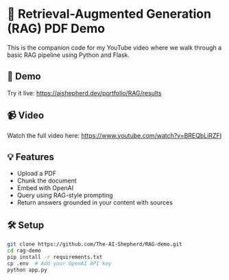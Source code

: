 # 🧠 Retrieval-Augmented Generation (RAG) PDF Demo

This is the companion code for my YouTube video where we walk through a basic RAG pipeline using Python and Flask.

## 🚀 Demo
Try it live: https://aishepherd.dev/portfolio/RAG/results

## 📹 Video
Watch the full video here: https://www.youtube.com/watch?v=BREQbLiRZFI

## 💡 Features
- Upload a PDF
- Chunk the document
- Embed with OpenAI
- Query using RAG-style prompting
- Return answers grounded in your content with sources

## 🛠️ Setup

```bash
git clone https://github.com/The-AI-Shepherd/RAG-demo.git
cd rag-demo
pip install -r requirements.txt
cp .env  # Add your OpenAI API key
python app.py

